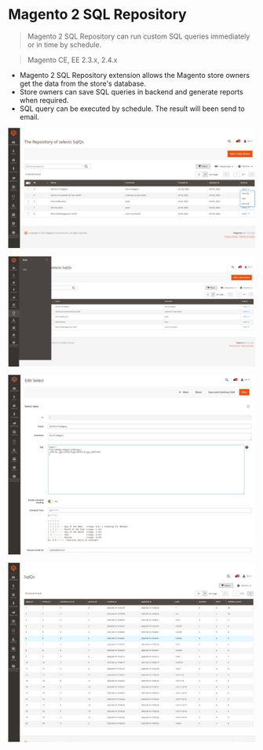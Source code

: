 # Magento 2 SQL Repository

>Magento 2 SQL Repository can run custom SQL queries immediately or in time by schedule.

>Magento CE, EE 2.3.x, 2.4.x


- Magento 2 SQL Repository extension allows the Magento store owners get the data from the store's database. 
- Store owners can save SQL queries in backend and generate reports when required.
- SQL query can be executed by schedule. The result will been send to email.

![](https://github.com/xox-sqlqs/Sqlqs/blob/main/image/01-grid-action.png)

![](https://github.com/xox-sqlqs/Sqlqs/blob/main/image/02-grid-sqlqs.png)

![](https://github.com/xox-sqlqs/Sqlqs/blob/main/image/03-edit.png)

![](https://github.com/xox-sqlqs/Sqlqs/blob/main/image/04-result.png)
